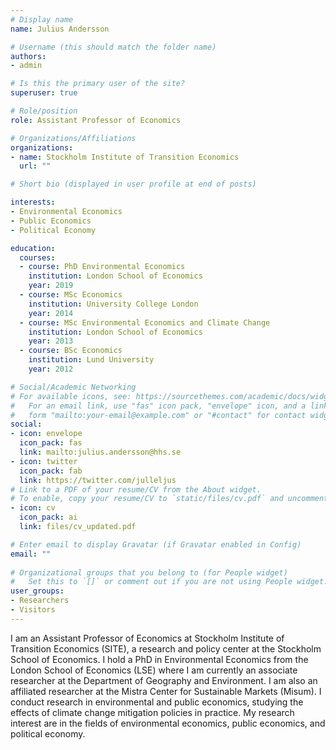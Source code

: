 ```yaml
---
# Display name
name: Julius Andersson

# Username (this should match the folder name)
authors:
- admin

# Is this the primary user of the site?
superuser: true

# Role/position
role: Assistant Professor of Economics 

# Organizations/Affiliations
organizations:
- name: Stockholm Institute of Transition Economics
  url: ""

# Short bio (displayed in user profile at end of posts)

interests:
- Environmental Economics
- Public Economics
- Political Economy

education:
  courses:
  - course: PhD Environmental Economics
    institution: London School of Economics
    year: 2019
  - course: MSc Economics 
    institution: University College London 
    year: 2014
  - course: MSc Environmental Economics and Climate Change
    institution: London School of Economics
    year: 2013
  - course: BSc Economics
    institution: Lund University
    year: 2012

# Social/Academic Networking
# For available icons, see: https://sourcethemes.com/academic/docs/widgets/#icons
#   For an email link, use "fas" icon pack, "envelope" icon, and a link in the
#   form "mailto:your-email@example.com" or "#contact" for contact widget.
social:
- icon: envelope
  icon_pack: fas
  link: mailto:julius.andersson@hhs.se
- icon: twitter
  icon_pack: fab
  link: https://twitter.com/julleljus
# Link to a PDF of your resume/CV from the About widget.
# To enable, copy your resume/CV to `static/files/cv.pdf` and uncomment the lines below.  
- icon: cv
  icon_pack: ai
  link: files/cv_updated.pdf 

# Enter email to display Gravatar (if Gravatar enabled in Config)
email: ""
  
# Organizational groups that you belong to (for People widget)
#   Set this to `[]` or comment out if you are not using People widget.  
user_groups:
- Researchers
- Visitors
---
```


I am an Assistant Professor of Economics at Stockholm Institute of Transition Economics (SITE), a research and policy center at the Stockholm School of Economics. I hold a PhD in Environmental Economics from the London School of Economics (LSE) where I am currently an associate researcher at the Department of Geography and Environment. I am also an affiliated researcher at the Mistra Center for Sustainable Markets (Misum). I conduct research in environmental and public economics, studying the effects of climate change mitigation policies in practice. My research interest are in the fields of environmental economics, public economics, and political economy.



